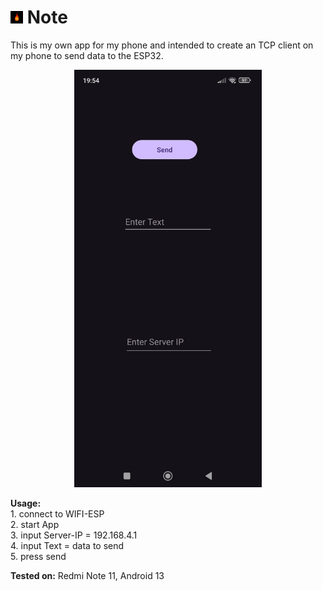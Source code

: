 # <img src="../docs/images/calcifer.jpg" width="20" height="20"/> Note
This is my own app for my phone and intended to create an TCP client on my phone to send data to the ESP32.

<p align="center">
  <img src="../docs/images/app_screen.jpg" width="300" alt="App screenshot"/>
</p>

**Usage:**   
           1. connect to WIFI-ESP        
           2. start App       
           3. input Server-IP = 192.168.4.1       
           4. input Text = data to send      
           5. press send      

**Tested on:** Redmi Note 11, Android 13